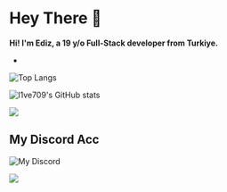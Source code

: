 # Hey There 👋 

**Hi! I'm Ediz, a 19 y/o Full-Stack developer from Turkiye.**

-

![Top Langs](https://github-readme-stats.vercel.app/api/top-langs/?username=l1ve709XXD&layout=compact&theme=radical)

![l1ve709's GitHub stats](https://github-readme-stats.vercel.app/api?username=l1ve709XXD&show_icons=true&theme=radical)


<picture>
  <source srcset="https://skillicons.dev/icons?i=js,html,css,cpp,cs,nodejs,react,py,sqlite,vscode,linux,kali" media="(prefers-color-scheme: dark)">
  <img src="https://skillicons.dev/icons?i=js,html,css,cpp,cs,nodejs,react,py,sqlite,vscode,linux,kali">
</picture>





## My Discord Acc
![My Discord](https://lantern.rest/api/v1/users/794909914760871967?svg=1&theme=dark&borderRadius=2&hideActivity=1&hideStatus=0)

<img src="https://komarev.com/ghpvc/?username=l1ve709XXD&color=15171a">
